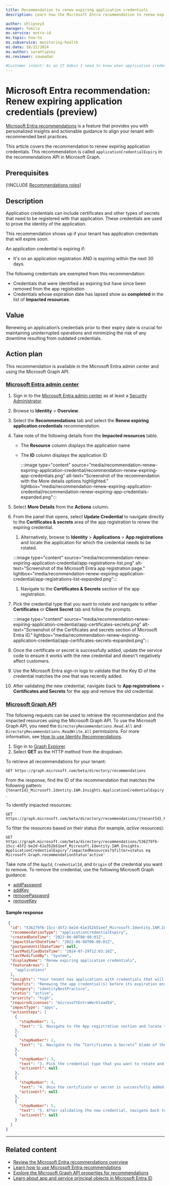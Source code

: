 ```yaml
---
title: Recommendation to renew expiring application credentials
description: Learn how the Microsoft Entra recommendation to renew expiring application credentials works and why it's important.

author: shlipsey3
manager: femila
ms.service: entra-id
ms.topic: how-to
ms.subservice: monitoring-health
ms.date: 10/22/2024
ms.author: sarahlipsey
ms.reviewer: saumadan

#Customer intent: As an IT Admin I need to know when application credentials are expiring so I can renew them to prevent downtime.
---
```

# Microsoft Entra recommendation: Renew expiring application credentials (preview)

[Microsoft Entra recommendations](overview-recommendations.md) is a feature that provides you with personalized insights and actionable guidance to align your tenant with recommended best practices.

This article covers the recommendation to renew expiring application credentials. This recommendation is called `applicationCredentialExpiry` in the recommendations API in Microsoft Graph. 

## Prerequisites

[!INCLUDE [Recommendations roles](../../includes/recommendations-roles.md)]

## Description

Application credentials can include certificates and other types of secrets that need to be registered with that application. These credentials are used to prove the identity of the application.

This recommendation shows up if your tenant has application credentials that will expire soon.

An application credential is expiring if:

- It's on an application registration AND is expiring within the next 30 days.

The following credentials are exempted from this recommendation:

- Credentials that were identified as expiring but have since been removed from the app registration
- Credentials whose expiration date has lapsed show as **completed** in the list of **Impacted resources**.

## Value

Renewing an application’s credentials prior to their expiry date is crucial for maintaining uninterrupted operations and minimizing the risk of any downtime resulting from outdated credentials.

## Action plan

This recommendation is available in the Microsoft Entra admin center and using the Microsoft Graph API.

### [Microsoft Entra admin center](#tab/microsoft-entra-admin-center)

1. Sign in to the [Microsoft Entra admin center](https://entra.microsoft.com) as at least a [Security Administrator](../role-based-access-control/permissions-reference.md#search-administrator).

1. Browse to **Identity** > **Overview**.

1. Select the **Recommendations** tab and select the **Renew expiring application credentials** recommendation.

1. Take note of the following details from the **Impacted resources** table.
    - The **Resource** column displays the application name
    - The **ID** column displays the application ID

        :::image type="content" source="media/recommendation-renew-expiring-application-credential/recommendation-renew-expiring-app-credentials.png" alt-text="Screenshot of the recommendation with the More details options highlighted." lightbox="media/recommendation-renew-expiring-application-credential/recommendation-renew-expiring-app-credentials-expanded.png":::

1. Select **More Details** from the **Actions** column.

1. From the panel that opens, select **Update Credential** to navigate directly to the **Certificates & secrets** area of the app registration to renew the expiring credential.
    1. Alternatively, browse to **Identity** > **Applications** > **App registrations** and locate the application for which the credential needs to be rotated.

      :::image type="content" source="media/recommendation-renew-expiring-application-credential/app-registrations-list.png" alt-text="Screenshot of the Microsoft Entra app registration page." lightbox="media/recommendation-renew-expiring-application-credential/app-registrations-list-expanded.png":::

    1. Navigate to the **Certificates & Secrets** section of the app registration.

1. Pick the credential type that you want to rotate and navigate to either **Certificates** or **Client Secret** tab and follow the prompts.

    :::image type="content" source="media/recommendation-renew-expiring-application-credential/app-certificates-secrets.png" alt-text="Screenshot of the Certificates and secrets section of Microsoft Entra ID." lightbox="media/recommendation-renew-expiring-application-credential/app-certificates-secrets-expanded.png":::

1. Once the certificate or secret is successfully added, update the service code to ensure it works with the new credential and doesn't negatively affect customers.

1. Use the Microsoft Entra sign-in logs to validate that the Key ID of the credential matches the one that was recently added.

1. After validating the new credential, navigate back to **App registrations** > **Certificates and Secrets** for the app and remove the old credential.

### [Microsoft Graph API](#tab/microsoft-graph-api)

The following requests can be used to retrieve the recommendation and the impacted resources using the Microsoft Graph API. To use the Microsoft Graph API, you need the `DirectoryRecommendations.Read.All` and `DirectoryRecommendations.ReadWrite.All` permissions. For more information, see [How to use Identity Recommendations](howto-use-recommendations.md).

1. Sign in to [Graph Explorer](https://developer.microsoft.com/graph/graph-explorer).
1. Select **GET** as the HTTP method from the dropdown.

To retrieve all recommendations for your tenant:

```http
GET https://graph.microsoft.com/beta/directory/recommendations
```

From the response, find the ID of the recommendation that matches the following pattern: `{tenantId}_Microsoft.Identity.IAM.Insights.ApplicationCredentialExpiry`.

To identify impacted resources:

```http
GET https://graph.microsoft.com/beta/directory/recommendations/{tenantId}_Microsoft.Identity.IAM.Insights.ApplicationCredentialExpiry
```

To filter the resources based on their status (for example, *active* resources):

```http
GET https://graph.microsoft.com/beta/directory/recommendations/536279f6-15cc-45f2-be2d-61e352b51eef_Microsoft.Identity.IAM.Insights. ApplicationCredentialExpiry’/impactedResources?$filter=status eq Microsoft.Graph.recommendationStatus'active'
```

Take note of the `AppId`, `CredentialId`, and `Origin` of the credential you want to remove. To remove the credential, use the following Microsoft Graph guidance:

- [addPassword](/graph/api/application-addpassword?view=graph-rest-1.0&preserve-view=true)
- [addKey](/graph/api/application-addkey?view=graph-rest-1.0&preserve-view=true)
- [removePassword](/graph/api/application-removepassword?view=graph-rest-1.0&preserve-view=true)
- [removeKey](/graph/api/application-removekey?view=graph-rest-1.0&preserve-view=true)

#### Sample response

```json
 {
  "id": "536279f6-15cc-45f2-be2d-61e352b51eef_Microsoft.Identity.IAM.Insights.ApplicationCredentialExpiry",
  "recommendationType": "applicationCredentialExpiry",
  "createdDateTime": "2022-06-08T00:08:01Z",
  "impactStartDateTime": "2022-06-08T00:08:01Z",
  "postponeUntilDateTime": null,
  "lastModifiedDateTime": "2024-07-29T12:03:16Z",
  "lastModifiedBy": "System",
  "displayName": "Renew expiring application credentials",
  "featureAreas": [
    "applications"
  ],
  "insights": "Your tenant has applications with credentials that will expire soon.",
  "benefits": "Renewing the app credential(s) before its expiration ensures the application continues to function and reduces the possibility of downtime due to an expired credential.",
  "category": "identityBestPractice",
  "status": "active",
  "priority": "high",
  "requiredLicenses": "microsoftEntraWorkloadId",
  "impactType": "apps",
  "actionSteps": [
    {
      "stepNumber": 1,
      "text": "1. Navigate to the App registration section and locate the application for which the credential needs to be rotated."
    },
    {
      "stepNumber": 2,
      "text": "2. Navigate to the “Certificates & Secrets” blade of the app registration."
    },
    {
      "stepNumber": 3,
      "text": "3. Pick the credential type that you want to rotate and navigate to either “Certificates” or “Client Secret” tab and follow the prompts.",
      "actionUrl": null
    },
    {
      "stepNumber": 4,
      "text": "4. Once the certificate or secret is successfully added, update the service code to ensure it works with the new credential and has no negative customer impact. You should use Microsoft Entra ID’s sign-in logs to validate that the thumbprint of the certificate matches the one that was just uploaded.",
      "actionUrl": null
    },
    {
      "stepNumber": 5,
      "text": "5. After validating the new credential, navigate back to the Certificates and Secrets blade for the app and remove the old credential.",
      "actionUrl": null
    }
  ]
}
```

---

## Related content

- [Review the Microsoft Entra recommendations overview](overview-recommendations.md)
- [Learn how to use Microsoft Entra recommendations](howto-use-recommendations.md)
- [Explore the Microsoft Graph API properties for recommendations](/graph/api/resources/recommendation)
- [Learn about app and service principal objects in Microsoft Entra ID](~/identity-platform/app-objects-and-service-principals.md)